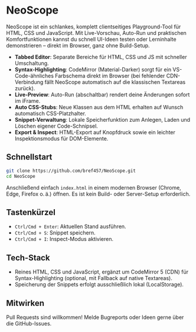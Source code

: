 # NeoScope

NeoScope ist ein schlankes, komplett clientseitiges Playground-Tool für HTML, CSS und JavaScript. Mit Live-Vorschau, Auto-Run und praktischen Komfortfunktionen kannst du schnell UI-Ideen testen oder Lerninhalte demonstrieren – direkt im Browser, ganz ohne Build-Setup.

- **Tabbed Editor**: Separate Bereiche für HTML, CSS und JS mit schneller Umschaltung.
- **Syntax-Highlighting**: CodeMirror (Material-Darker) sorgt für ein VS-Code-ähnliches Farbschema direkt im Browser (bei fehlender CDN-Verbindung fällt NeoScope automatisch auf die klassischen Textareas zurück).
- **Live-Preview**: Auto-Run (abschaltbar) rendert deine Änderungen sofort im iFrame.
- **Auto CSS-Stubs**: Neue Klassen aus dem HTML erhalten auf Wunsch automatisch CSS-Platzhalter.
- **Snippet-Verwaltung**: Lokale Speicherfunktion zum Anlegen, Laden und Löschen eigener Code-Schnipsel.
- **Export & Inspect**: HTML-Export auf Knopfdruck sowie ein leichter Inspektionsmodus für DOM-Elemente.

## Schnellstart

```bash
git clone https://github.com/bref457/NeoScope.git
cd NeoScope
```

Anschließend einfach `index.html` in einem modernen Browser (Chrome, Edge, Firefox o. ä.) öffnen. Es ist kein Build- oder Server-Setup erforderlich.

## Tastenkürzel

- `Ctrl/Cmd + Enter`: Aktuellen Stand ausführen.
- `Ctrl/Cmd + S`: Snippet speichern.
- `Ctrl/Cmd + I`: Inspect-Modus aktivieren.

## Tech-Stack

- Reines HTML, CSS und JavaScript, ergänzt um CodeMirror 5 (CDN) für Syntax-Highlighting (optional, mit Fallback auf native Textareas).
- Speicherung der Snippets erfolgt ausschließlich lokal (LocalStorage).

## Mitwirken

Pull Requests sind willkommen! Melde Bugreports oder Ideen gerne über die GitHub-Issues.
